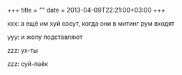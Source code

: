 +++
title = ""
date = 2013-04-09T22:21:00+03:00
+++

xxx: а ещё им хуй сосут, когда они в митинг рум входят


yyy: и жопу подставляют


zzz: ух-ты


zzz: суй-паёк



